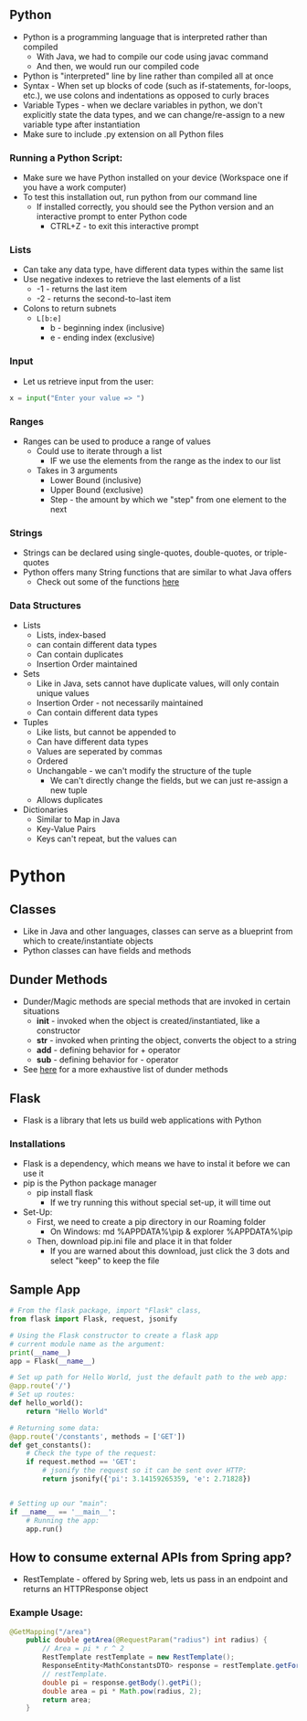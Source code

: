 ## Python
- Python is a programming language that is interpreted rather than compiled
    - With Java, we had to compile our code using javac command
    - And then, we would run our compiled code
- Python is "interpreted" line by line rather than compiled all at once
- Syntax - When set up blocks of code (such as if-statements, for-loops, etc.), we use colons and indentations as opposed to curly braces
- Variable Types - when we declare variables in python, we don't explicitly state the data types, and we can change/re-assign to a new variable type after instantiation
- Make sure to include .py extension on all Python files

### Running a Python Script:
- Make sure we have Python installed on your device (Workspace one if you have a work computer)
- To test this installation out, run python from our command line
    - If installed correctly, you should see the Python version and an interactive prompt to enter Python code
        - CTRL+Z - to exit this interactive prompt

### Lists
- Can take any data type, have different data types within the same list
- Use negative indexes to retrieve the last elements of a list
    - -1 - returns the last item
    - -2 - returns the second-to-last item
- Colons to return subnets
    - ```L[b:e]```
        - b - beginning index (inclusive)
        - e - ending index (exclusive)

### Input
- Let us retrieve input from the user:
```python
x = input("Enter your value => ")
```

### Ranges
- Ranges can be used to produce a range of values
    - Could use to iterate through a list
        - IF we use the elements from the range as the index to our list
    - Takes in 3 arguments
        - Lower Bound (inclusive)
        - Upper Bound (exclusive)
        - Step - the amount by which we "step" from one element to the next

### Strings
- Strings can be declared using single-quotes, double-quotes, or triple-quotes
- Python offers many String functions that are similar to what Java offers
    - Check out some of the functions [here](https://www.w3schools.com/python/python_strings.asp)

### Data Structures
- Lists
    - Lists, index-based
    - can contain different data types
    - Can contain duplicates
    - Insertion Order maintained
- Sets
    - Like in Java, sets cannot have duplicate values, will only contain unique values
    - Insertion Order - not necessarily maintained
    - Can contain different data types
- Tuples
    - Like lists, but cannot be appended to
    - Can have different data types
    - Values are seperated by commas
    - Ordered
    - Unchangable - we can't modify the structure of the tuple
        - We can't directly change the fields, but we can just re-assign a new tuple
    - Allows duplicates
- Dictionaries
    - Similar to Map in Java
    - Key-Value Pairs
    - Keys can't repeat, but the values can

# Python
## Classes
- Like in Java and other languages, classes can serve as a blueprint from which to create/instantiate objects
- Python classes can have fields and methods

## Dunder Methods
- Dunder/Magic methods are special methods that are invoked in certain situations
    - __init__ - invoked when the object is created/instantiated, like a constructor
    - __str__ - invoked when printing the object, converts the object to a string
    - __add__ - defining behavior for + operator
    - __sub__ - defining behavior for - operator
- See [here](https://www.geeksforgeeks.org/python/dunder-magic-methods-python/) for a more exhaustive list of dunder methods

## Flask
- Flask is a library that lets us build web applications with Python

### Installations
- Flask is a dependency, which means we have to instal it before we can use it
- pip is the Python package manager
    - pip install flask
        - If we try running this without special set-up, it will time out
- Set-Up:
    - First, we need to create a pip directory in our Roaming folder
        - On Windows: md %APPDATA%\pip & explorer %APPDATA%\pip
    - Then, download pip.ini file and place it in that folder
        - If you are warned about this download, just click the 3 dots and select "keep" to keep the file

## Sample App
```python
# From the flask package, import "Flask" class,
from flask import Flask, request, jsonify

# Using the Flask constructor to create a flask app
# current module name as the argument:
print(__name__)
app = Flask(__name__)

# Set up path for Hello World, just the default path to the web app:
@app.route('/')
# Set up routes:
def hello_world():
    return "Hello World"

# Returning some data:
@app.route('/constants', methods = ['GET'])
def get_constants():
    # Check the type of the request:
    if request.method == 'GET':
        # jsonify the request so it can be sent over HTTP:
        return jsonify({'pi': 3.14159265359, 'e': 2.71828}) 


# Setting up our "main":
if __name__ == '__main__':
    # Running the app:
    app.run()
```

## How to consume external APIs from Spring app?
- RestTemplate - offered by Spring web, lets us pass in an endpoint and returns an HTTPResponse object
### Example Usage:
```java
@GetMapping("/area")
    public double getArea(@RequestParam("radius") int radius) {
        // Area = pi * r ^ 2
        RestTemplate restTemplate = new RestTemplate();
        ResponseEntity<MathConstantsDTO> response = restTemplate.getForEntity("http://127.0.0.1:5000/constants", MathConstantsDTO.class);
        // restTemplate.
        double pi = response.getBody().getPi();
        double area = pi * Math.pow(radius, 2);
        return area;
    }
```

